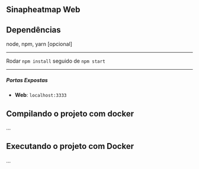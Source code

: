 ## Sinapheatmap Web

## Dependências

node, npm, yarn [opcional]

---

Rodar `npm install` seguido de `npm start`

---

##### Portas Expostas

- **Web**: `localhost:3333`

## Compilando o projeto com docker

...

## Executando o projeto com Docker

...
